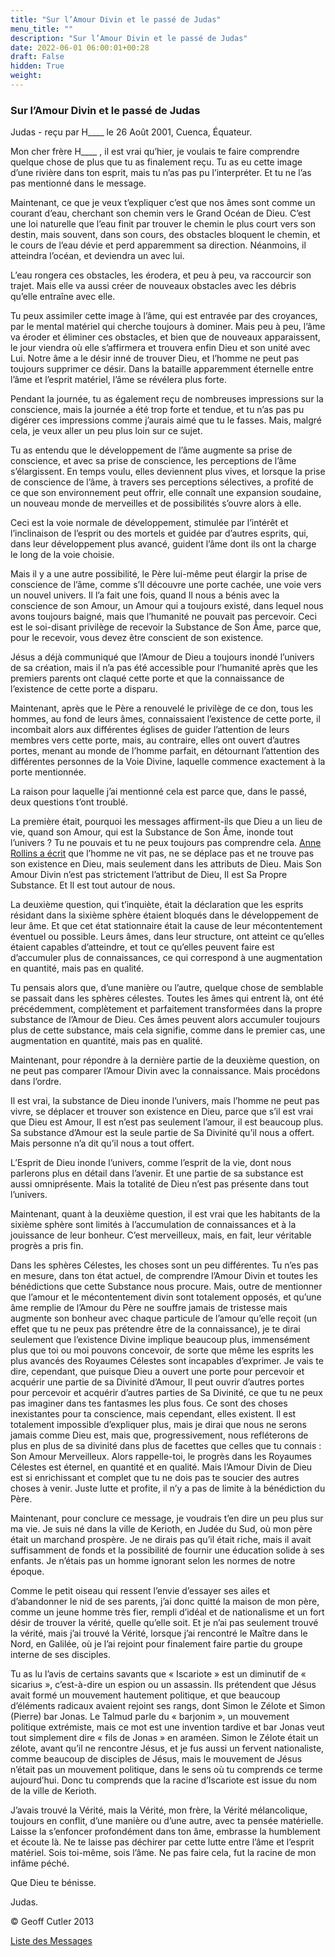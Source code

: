 ```yaml
---
title: "Sur l’Amour Divin et le passé de Judas"
menu_title: ""
description: "Sur l’Amour Divin et le passé de Judas"
date: 2022-06-01 06:00:01+00:28
draft: False
hidden: True
weight:
---
```

### Sur l’Amour Divin et le passé de Judas

Judas - reçu par H____ le 26 Août 2001, Cuenca, Équateur.

Mon cher frère H____ , il est vrai qu’hier, je voulais te faire comprendre quelque chose de plus que tu as finalement reçu. Tu as eu cette image d’une rivière dans ton esprit, mais tu n’as pas pu l’interpréter. Et tu ne l’as pas mentionné dans le message.

Maintenant, ce que je veux t’expliquer c’est que nos âmes sont comme un courant d’eau, cherchant son chemin vers le Grand Océan de Dieu. C’est une loi naturelle que l’eau finit par trouver le chemin le plus court vers son destin, mais souvent, dans son cours, des obstacles bloquent le chemin, et le cours de l’eau dévie et perd apparemment sa direction. Néanmoins, il atteindra l’océan, et deviendra un avec lui.

L’eau rongera ces obstacles, les érodera, et peu à peu, va raccourcir son trajet. Mais elle va aussi créer de nouveaux obstacles avec les débris qu’elle entraîne avec elle.

Tu peux assimiler cette image à l’âme, qui est entravée par des croyances, par le mental matériel qui cherche toujours à dominer. Mais peu à peu, l’âme va éroder et éliminer ces obstacles, et bien que de nouveaux apparaissent, le jour viendra où elle s’affirmera et trouvera enfin Dieu et son unité avec Lui. Notre âme a le désir inné de trouver Dieu, et l’homme ne peut pas toujours supprimer ce désir. Dans la bataille apparemment éternelle entre l’âme et l’esprit matériel, l’âme se révélera plus forte.

Pendant la journée, tu as également reçu de nombreuses impressions sur la conscience, mais la journée a été trop forte et tendue, et tu n’as pas pu digérer ces impressions comme j’aurais aimé que tu le fasses. Mais, malgré cela, je veux aller un peu plus loin sur ce sujet.

Tu as entendu que le développement de l’âme augmente sa prise de conscience, et avec sa prise de conscience, les perceptions de l’âme s’élargissent. En temps voulu, elles deviennent plus vives, et lorsque la prise de conscience de l’âme, à travers ses perceptions sélectives, a profité de ce que son environnement peut offrir, elle connaît une expansion soudaine, un nouveau monde de merveilles et de possibilités s’ouvre alors à elle.

Ceci est la voie normale de développement, stimulée par l’intérêt et l’inclinaison de l’esprit ou des mortels et guidée par d’autres esprits, qui, dans leur développement plus avancé, guident l’âme dont ils ont la charge le long de la voie choisie.

Mais il y a une autre possibilité, le Père lui-même peut élargir la prise de conscience de l’âme, comme s’Il découvre une porte cachée, une voie vers un nouvel univers. Il l’a fait une fois, quand Il nous a bénis avec la conscience de son Amour, un Amour qui a toujours existé, dans lequel nous avons toujours baigné, mais que l’humanité ne pouvait pas percevoir. Ceci est le soi-disant privilège de recevoir la Substance de Son Âme, parce que, pour le recevoir, vous devez être conscient de son existence.

Jésus a déjà communiqué que l’Amour de Dieu a toujours inondé l’univers de sa création, mais il n’a pas été accessible pour l’humanité après que les premiers parents ont claqué cette porte et que la connaissance de l’existence de cette porte a disparu.

Maintenant, après que le Père a renouvelé le privilège de ce don, tous les hommes, au fond de leurs âmes, connaissaient l’existence de cette porte, il incombait alors aux différentes églises de guider l’attention de leurs membres vers cette porte, mais, au contraire, elles ont ouvert d’autres portes, menant au monde de l’homme parfait, en détournant l’attention des différentes personnes de la Voie Divine, laquelle commence exactement à la porte mentionnée.

La raison pour laquelle j’ai mentionné cela est parce que, dans le passé,  deux questions t’ont troublé.

La première était, pourquoi les messages affirment-ils que Dieu a un lieu de vie, quand son Amour, qui est la Substance de Son Âme, inonde tout l’univers ? Tu ne pouvais et tu ne peux toujours pas comprendre cela. [Anne Rollins a écrit](/fr-james-padgett-messages/fr-padgett-messages-date-order/fr-padgett-messages-1916/fr-1916-2-18-2-jep-ann-rollins/) que l’homme ne vit pas, ne se déplace pas et ne trouve pas son existence en Dieu, mais seulement dans les attributs de Dieu. Mais Son Amour Divin n’est pas strictement l’attribut de Dieu, Il est Sa Propre Substance. Et Il est tout autour de nous.

La deuxième question, qui t’inquiète, était la déclaration que les esprits résidant dans la sixième sphère étaient bloqués  dans le développement de leur âme. Et que cet état stationnaire était la cause de leur mécontentement éventuel ou possible. Leurs âmes, dans leur structure, ont atteint ce qu’elles étaient capables d’atteindre, et tout ce qu’elles peuvent faire est d’accumuler plus de connaissances, ce qui correspond à une augmentation en quantité, mais pas en qualité.

Tu pensais alors que, d’une manière ou l’autre, quelque chose de semblable se passait dans les sphères célestes. Toutes les âmes qui entrent là, ont été précédemment, complètement et parfaitement transformées dans la propre substance de l’Amour de Dieu. Ces âmes peuvent alors accumuler toujours plus de cette substance, mais cela signifie, comme dans le premier cas, une augmentation en quantité, mais pas en qualité.

Maintenant, pour répondre à la dernière partie de la deuxième question, on ne peut pas comparer l’Amour Divin avec la connaissance. Mais procédons dans l’ordre.

Il est vrai, la substance de Dieu inonde l’univers, mais l’homme ne peut pas vivre, se déplacer et trouver son existence en Dieu, parce que s’il est vrai que Dieu est Amour, Il est n’est pas seulement l’amour, il est beaucoup plus. Sa substance d’Amour est la seule partie de Sa Divinité qu’il nous a offert. Mais personne n’a dit qu’il nous a tout offert.

L’Esprit de Dieu inonde l’univers, comme l’esprit de la vie, dont nous parlerons plus en détail dans l’avenir. Et une partie de sa substance est aussi omniprésente. Mais la totalité de Dieu n’est pas présente dans tout l’univers.

Maintenant, quant à la deuxième question, il est vrai que les habitants de la sixième sphère sont limités à l’accumulation de connaissances et à la jouissance de leur bonheur.  C’est merveilleux, mais, en fait, leur véritable progrès a pris fin.

Dans les sphères Célestes, les choses sont un peu différentes. Tu n’es pas en mesure, dans ton état actuel, de comprendre l’Amour Divin et toutes les bénédictions que cette Substance nous procure. Mais, outre de mentionner que l’amour et le mécontentement divin sont totalement opposés, et qu’une âme remplie de l’Amour du Père ne souffre jamais de tristesse mais augmente son bonheur avec chaque particule de l’amour qu’elle reçoit (un effet que tu ne peux pas prétendre être de la connaissance), je te dirai seulement que l’existence Divine implique beaucoup plus, immensément plus que toi ou moi pouvons concevoir, de sorte que même les esprits les plus avancés des Royaumes Célestes sont incapables d’exprimer. Je vais te dire, cependant, que puisque Dieu a ouvert une porte pour percevoir et acquérir une partie de sa Divinité d’Amour, Il peut ouvrir d’autres portes pour percevoir et acquérir d’autres parties de Sa Divinité, ce que tu ne peux pas imaginer dans tes fantasmes les plus fous. Ce sont des choses inexistantes pour ta conscience, mais cependant, elles existent. Il est totalement impossible d’expliquer plus, mais je dirai que nous ne serons jamais comme Dieu est, mais que, progressivement, nous refléterons de plus en plus de sa divinité dans plus de facettes que celles que tu connais : Son Amour Merveilleux. Alors rappelle-toi, le progrès dans les Royaumes Célestes est éternel, en quantité et en qualité. Mais l’Amour Divin de Dieu est si enrichissant et complet que tu ne dois pas te  soucier des autres choses à venir. Juste lutte et profite, il n’y a pas de limite à la bénédiction du Père.

Maintenant, pour conclure ce message, je voudrais t’en dire un peu plus sur ma vie. Je suis né dans la ville de Kerioth, en Judée du Sud, où mon père était un marchand prospère. Je ne dirais pas qu’il était riche, mais il avait suffisamment de fonds et la possibilité de fournir une éducation solide à ses enfants. Je n’étais pas un homme ignorant selon les normes de notre époque.

Comme le petit oiseau qui ressent l’envie d’essayer ses ailes et d’abandonner le nid de ses parents, j’ai donc quitté la maison de mon père, comme un jeune homme très fier, rempli d’idéal et de nationalisme et un fort désir de trouver la vérité, quelle qu’elle soit. Et je n’ai pas seulement trouvé la vérité, mais j’ai trouvé la Vérité, lorsque j’ai rencontré le Maître dans le Nord, en Galilée, où je l’ai rejoint pour finalement faire partie du groupe interne de ses disciples.

Tu as lu l’avis de certains savants que « Iscariote » est un diminutif de « sicarius », c’est-à-dire un espion ou un assassin. Ils prétendent que Jésus avait formé un mouvement hautement politique, et que beaucoup d’éléments radicaux avaient rejoint ses rangs, dont Simon le Zélote et Simon (Pierre) bar Jonas. Le Talmud parle du « barjonim », un mouvement politique extrémiste, mais ce mot est une invention tardive et bar Jonas veut tout simplement dire « fils de Jonas » en araméen. Simon le Zélote était un zélote, avant qu’il ne rencontre Jésus, et je fus aussi un fervent nationaliste, comme beaucoup de disciples de Jésus, mais le mouvement de Jésus n’était pas un mouvement politique, dans le sens où tu comprends ce terme aujourd’hui. Donc tu comprends que la racine d’Iscariote est issue du nom de la ville de Kerioth.

J’avais trouvé la Vérité, mais la Vérité, mon frère, la Vérité mélancolique, toujours en conflit, d’une manière ou d’une autre, avec ta pensée matérielle. Laisse la s’enfoncer profondément dans ton âme, embrasse la humblement et écoute là. Ne te laisse pas déchirer par cette lutte entre l’âme et l’esprit matériel. Sois toi-même, sois l’âme. Ne pas faire cela, fut la racine de mon infâme péché.

Que Dieu te bénisse.

Judas.

© Geoff Cutler 2013

[Liste des Messages](/fr-contemporary-messages/fr-contemporary-messages-by-date-order/fr-contemporary-messages-2001)
